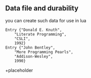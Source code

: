 ## Data file and durability

you can create such data for use in lua
```
Entry {"Donald E. Knuth",
	"Literate Programming",
	"CSLI",
	1992}
Entry {"John Bentley",
	"More Programming Pearls",
	"Addison-Wesley",
	1990}
```

+placeholder
